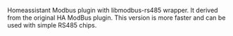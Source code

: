 Homeassistant Modbus plugin with libmodbus-rs485 wrapper. 
It derived from the original HA ModBus plugin. This version is more faster and can be used with simple RS485 chips.

